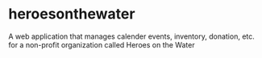 # heroesonthewater
A web application that manages calender events, inventory, donation, etc. for a non-profit organization called Heroes on the Water
